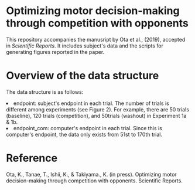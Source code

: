 # Optimizing motor decision-making through competition with opponents

This repository accompanies the manusript by Ota et al., (2019), accepted in <em>Scientific Reports</em>. It includes subject's data and the scripts for generating figures reported in the paper.

# Overview of the data structure
The data structure is as follows:
<li>endpoint: subject's endpoint in each trial. The number of trials is different among experiments (see Figure 2). For example, there are 50 trials (baseline), 120 trials (competition), and 50trials (washout) in Experiment 1a & 1b. </li>
<li>endpoint_com: computer's endpoint in each trial. Since this is computer's endpoint, the data only exists from 51st to 170th trial. </li>

# Reference
Ota, K., Tanae, T., Ishii, K., & Takiyama., K. (in press). Optimizing motor decision-making through competition with opponents. Scientific Reports.

